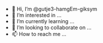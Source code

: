 - 👋 Hi, I’m @gutje3-hamgEm-giksym
- 👀 I’m interested in ...
- 🌱 I’m currently learning ...
- 💞️ I’m looking to collaborate on ...
- 📫 How to reach me ...

<!---
gutje3-hamgEm-giksym/gutje3-hamgEm-giksym is a ✨ special ✨ repository because its `README.md` (this file) appears on your GitHub profile.
You can click the Preview link to take a look at your changes.
--->
